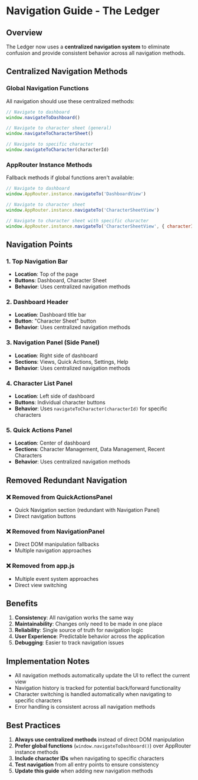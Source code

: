 # Navigation Guide - The Ledger

## Overview
The Ledger now uses a **centralized navigation system** to eliminate confusion and provide consistent behavior across all navigation methods.

## Centralized Navigation Methods

### Global Navigation Functions
All navigation should use these centralized methods:

```javascript
// Navigate to dashboard
window.navigateToDashboard()

// Navigate to character sheet (general)
window.navigateToCharacterSheet()

// Navigate to specific character
window.navigateToCharacter(characterId)
```

### AppRouter Instance Methods
Fallback methods if global functions aren't available:

```javascript
// Navigate to dashboard
window.AppRouter.instance.navigateTo('DashboardView')

// Navigate to character sheet
window.AppRouter.instance.navigateTo('CharacterSheetView')

// Navigate to character sheet with specific character
window.AppRouter.instance.navigateTo('CharacterSheetView', { characterId: 'some-id' })
```

## Navigation Points

### 1. Top Navigation Bar
- **Location**: Top of the page
- **Buttons**: Dashboard, Character Sheet
- **Behavior**: Uses centralized navigation methods

### 2. Dashboard Header
- **Location**: Dashboard title bar
- **Button**: "Character Sheet" button
- **Behavior**: Uses centralized navigation methods

### 3. Navigation Panel (Side Panel)
- **Location**: Right side of dashboard
- **Sections**: Views, Quick Actions, Settings, Help
- **Behavior**: Uses centralized navigation methods

### 4. Character List Panel
- **Location**: Left side of dashboard
- **Buttons**: Individual character buttons
- **Behavior**: Uses `navigateToCharacter(characterId)` for specific characters

### 5. Quick Actions Panel
- **Location**: Center of dashboard
- **Sections**: Character Management, Data Management, Recent Characters
- **Behavior**: Uses centralized navigation methods

## Removed Redundant Navigation

### ❌ Removed from QuickActionsPanel
- Quick Navigation section (redundant with Navigation Panel)
- Direct navigation buttons

### ❌ Removed from NavigationPanel
- Direct DOM manipulation fallbacks
- Multiple navigation approaches

### ❌ Removed from app.js
- Multiple event system approaches
- Direct view switching

## Benefits

1. **Consistency**: All navigation works the same way
2. **Maintainability**: Changes only need to be made in one place
3. **Reliability**: Single source of truth for navigation logic
4. **User Experience**: Predictable behavior across the application
5. **Debugging**: Easier to track navigation issues

## Implementation Notes

- All navigation methods automatically update the UI to reflect the current view
- Navigation history is tracked for potential back/forward functionality
- Character switching is handled automatically when navigating to specific characters
- Error handling is consistent across all navigation methods

## Best Practices

1. **Always use centralized methods** instead of direct DOM manipulation
2. **Prefer global functions** (`window.navigateToDashboard()`) over AppRouter instance methods
3. **Include character IDs** when navigating to specific characters
4. **Test navigation** from all entry points to ensure consistency
5. **Update this guide** when adding new navigation methods 